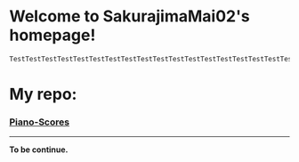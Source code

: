 # Welcome to SakurajimaMai02's homepage!

```
TestTestTestTestTestTestTestTestTestTestTestTestTestTestTestTestTestTestTestTestTestTest
```

# My repo:
###
### [Piano-Scores](https://github.com/sakurajimamai02/piano-scores)
---
**To be continue.**

